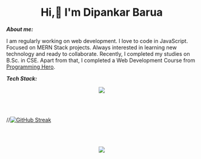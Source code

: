 <h1 align="center"> Hi,👋 I'm Dipankar Barua </h1>


***About me:***

I am regularly working on web development. I love to code in JavaScript. Focused on MERN Stack projects. Always interested in learning new technology and ready to collaborate.
Recently, I completed my studies on B.Sc. in CSE. Apart from that, I completed a Web Development Course from [Programming Hero](https://www.programming-hero.com/).



***Tech Stack:***

<p align="center">
  <a href="https://skillicons.dev">
    <img src="https://skillicons.dev/icons?i=html,css,react,nodejs,express,firebase,js,mongodb,tailwind,jwt" />
  </a>
</p>

<br>
<br>

//[![GitHub Streak](https://streak-stats.demolab.com/?user=DipuBarua&theme=dark)](https://git.io/streak-stats)

<br>
<br>
<p align="center">
  <a href="https://git.io/streak-stats">
    <img src="https://streak-stats.demolab.com/?user=DipuBarua&theme=dark" />
  </a>
</p>


